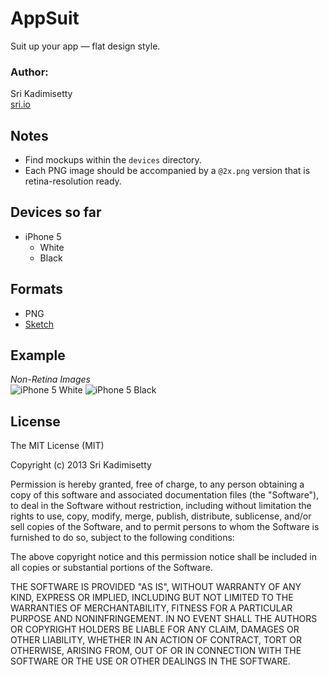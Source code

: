 # AppSuit
Suit up your app — flat design style.

### Author:
Sri Kadimisetty    
[sri.io](http://sri.io)


## Notes
- Find mockups within the `devices` directory.
- Each PNG image should be accompanied by a `@2x.png` version that is retina-resolution ready.

## Devices so far
- iPhone 5
    - White
    - Black


## Formats
- PNG
- [Sketch](http://www.bohemiancoding.com/sketch/)


## Example
*Non-Retina Images*    
![iPhone 5 White](https://raw.github.com/kadimisetty/AppSuit/master/devices/iPhone5/White/iPhone%205%20White.png)
![iPhone 5 Black](https://raw.github.com/kadimisetty/AppSuit/master/devices/iPhone5/Black/iPhone%205%20Black.png)


## License 
The MIT License (MIT)

Copyright (c) 2013 Sri Kadimisetty

Permission is hereby granted, free of charge, to any person obtaining a copy of
this software and associated documentation files (the "Software"), to deal in
the Software without restriction, including without limitation the rights to
use, copy, modify, merge, publish, distribute, sublicense, and/or sell copies of
the Software, and to permit persons to whom the Software is furnished to do so,
subject to the following conditions:

The above copyright notice and this permission notice shall be included in all
copies or substantial portions of the Software.

THE SOFTWARE IS PROVIDED "AS IS", WITHOUT WARRANTY OF ANY KIND, EXPRESS OR
IMPLIED, INCLUDING BUT NOT LIMITED TO THE WARRANTIES OF MERCHANTABILITY, FITNESS
FOR A PARTICULAR PURPOSE AND NONINFRINGEMENT. IN NO EVENT SHALL THE AUTHORS OR
COPYRIGHT HOLDERS BE LIABLE FOR ANY CLAIM, DAMAGES OR OTHER LIABILITY, WHETHER
IN AN ACTION OF CONTRACT, TORT OR OTHERWISE, ARISING FROM, OUT OF OR IN
CONNECTION WITH THE SOFTWARE OR THE USE OR OTHER DEALINGS IN THE SOFTWARE.
